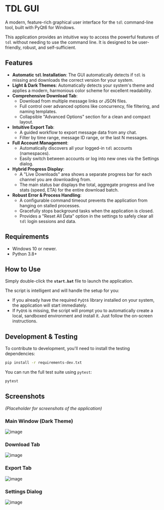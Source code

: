 # TDL GUI

A modern, feature-rich graphical user interface for the `tdl` command-line tool, built with PyQt6 for Windows.

This application provides an intuitive way to access the powerful features of `tdl` without needing to use the command line. It is designed to be user-friendly, robust, and self-sufficient.

## Features

- **Automatic `tdl` Installation**: The GUI automatically detects if `tdl` is missing and downloads the correct version for your system.
- **Light & Dark Themes**: Automatically detects your system's theme and applies a modern, harmonious color scheme for excellent readability.
- **Comprehensive Download Tab**:
    - Download from multiple message links or JSON files.
    - Full control over advanced options like concurrency, file filtering, and naming templates.
    - Collapsible "Advanced Options" section for a clean and compact layout.
- **Intuitive Export Tab**:
    - A guided workflow to export message data from any chat.
    - Filter by time range, message ID range, or the last N messages.
- **Full Account Management**:
    - Automatically discovers all your logged-in `tdl` accounts (namespaces).
    - Easily switch between accounts or log into new ones via the Settings dialog.
- **Hybrid Progress Display**:
    - A "Live Downloads" area shows a separate progress bar for each channel you are downloading from.
    - The main status bar displays the total, aggregate progress and live stats (speed, ETA) for the entire download batch.
- **Robust Error & Process Handling**:
    - A configurable command timeout prevents the application from hanging on stalled processes.
    - Gracefully stops background tasks when the application is closed.
    - Provides a "Reset All Data" option in the settings to safely clear all `tdl` login sessions and data.

## Requirements

- Windows 10 or newer.
- Python 3.8+

## How to Use

Simply double-click the **`start.bat`** file to launch the application.

The script is intelligent and will handle the setup for you:
- If you already have the required `PyQt6` library installed on your system, the application will start immediately.
- If `PyQt6` is missing, the script will prompt you to automatically create a local, sandboxed environment and install it. Just follow the on-screen instructions.

## Development & Testing

To contribute to development, you'll need to install the testing dependencies:
```bash
pip install -r requirements-dev.txt
```

You can run the full test suite using `pytest`:
```bash
pytest
```

## Screenshots

*(Placeholder for screenshots of the application)*

### Main Window (Dark Theme)
![image](https://github.com/user-attachments/assets/953288f5-9653-4351-b857-e6f6630f9a2d)


### Download Tab
![image](https://github.com/user-attachments/assets/05a6119b-c29b-43d9-a72a-f9b8c081e7d8)


### Export Tab
![image](https://github.com/user-attachments/assets/382d56d8-9993-4f9e-a8aa-536413233816)


### Settings Dialog
![image](https://github.com/user-attachments/assets/34f9a15c-3435-430c-a991-309a47464016)
